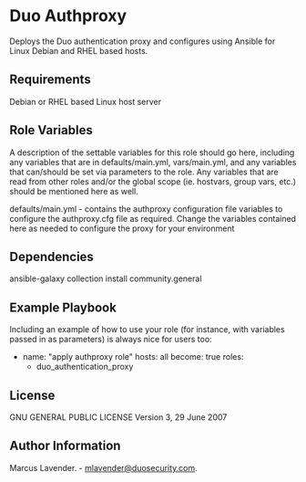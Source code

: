 Duo Authproxy
=========

Deploys the Duo authentication proxy  and configures using Ansible for Linux Debian and RHEL based hosts.

Requirements
------------

Debian or RHEL based Linux host server 

Role Variables
--------------

A description of the settable variables for this role should go here, including any variables that are in
defaults/main.yml, vars/main.yml, and any variables that can/should be set via parameters to the role. Any variables
that are read from other roles and/or the global scope (ie. hostvars, group vars, etc.) should be mentioned here as
well.

defaults/main.yml - contains the authproxy  configuration file variables to configure the authproxy.cfg file as required.
Change the variables contained here as needed to configure the proxy for your environment

Dependencies
------------

ansible-galaxy collection install community.general

Example Playbook
----------------

Including an example of how to use your role (for instance, with variables passed in as parameters) is always nice for
users too:

- name: "apply authproxy role"
  hosts: all 
  become: true
  roles:
   - duo_authentication_proxy


License
-------

 GNU GENERAL PUBLIC LICENSE
 Version 3, 29 June 2007

Author Information
------------------

Marcus Lavender. - mlavender@duosecurity.com.
